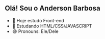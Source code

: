 ## Olá! Sou o Anderson Barbosa



- 🔭 Hoje estudo Front-end
- 🌱 Estudando HTML/CSS/JAVASCRIPT
- 😄 Pronouns: Ele/Dele
